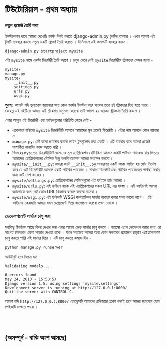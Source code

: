 # টিউটোরিয়াল - প্রথম অধ্যায় 

### নতুন প্রজেক্ট তৈরি করা 

ইনস্টলেশন ধাপে আমরা দেখেছি ভার্সন নির্নয় করতে django-admin.py টুলটির ব্যবহার । এখন আমরা এই টুলটি ব্যবহার করবো নতুন একটি প্রজেক্ট তৈরি করতে । টার্মিনালে এই কমান্ডটি ব্যবহার করুন - 

	django-admin.py startproject mysite
	
এটা `mysite` নামে একটা ডিরেক্টরী তৈরি করবে । চলুন দেখে নেই `mysite` ডিরেক্টরীর স্ট্রাকচার কেমন হলো - 

	mysite/
    manage.py
    mysite/
        __init__.py
        settings.py
        urls.py
        wsgi.py
        

<b>পুনশ্চ:</b> আপনি যদি ভুলক্রমে জ্যাঙ্গোর অন্য কোন ভার্সন ইনস্টল করে থাকেন তবে এই স্ট্রাকচার ভিন্ন হতে পারে । যেহেতু এই বইটিতে আমরা এই স্ট্রাকচার অনুসরণ করবো তাই ভালো হয় এরকম স্ট্রাকচার তৈরি করলে । 

এবার আসুন এই ডিরেক্টরী এবং ফাইলগুলোর পরিচিতি জেনে নেই - 


* একেবারে বাইরের `mysite` ডিরেক্টরীটি আসলে আমাদের মূল প্রজেক্ট ডিরেক্টরী । এটার নাম আসলে কোন ব্যাপার না ।
* `manage.py`: এটি হলো জ্যাঙ্গোর কমান্ড লাইন টুলগুলোর মধ্য একটি । এটি ব্যবহার করে আমরা প্রজেক্ট সম্পর্কিত নানাবিধ কাজ করতে পারি । 
* ভিতরের `mysite` ডিরেক্টরিটাই আমাদের মূল এ্যাপ্লিকেশন যেটি কিনা আসলে একটি পাইথন প্যাকেজ যার ভিতরে আমাদের এ্যাপ্লিকেশনের মৌলিক কিছু কনফিগারেশন আমরা সংরক্ষন করবো । 
* ‍‍‍`mysite/__init__.py‍`: আমরা জানি `__init__.py` সাধারণত একটি ফাকা ফাইল হয় যেটা নির্দেশ করে যে এই ডিরেক্টরিটি আসলে একটি পাইথন প্যাকেজ । সাধারণ ডিরেক্টরি এবং পাইথন প্যাকেজের পার্থক্য করার জন্য এটি বেশ কাজের । 
* `mysite/settings.py`: এ্যাপ্লিকেশনের সেটিংসগুলো এই ফাইলে রাখি আমরা । 
* ‍`mysite/urls.py`: এই ফাইলে থাকে এই এ্যাপ্লিকেশনের সকল URL এর সংজ্ঞা । এই ফাইলেই আমরা জ্যাঙ্গোকে বলে দেই কোন URL কিভাবে হ্যান্ডল করবো আমরা ।
* `mysite/wsgi.py`: এই ফাইলটি WSGI কম্প্যাটিবল সার্ভার ব্যবহার করার সময় কাজে লাগে । এই ফাইলের কেরামতি আমরা যখন ডেপ্লয়মেন্ট নিয়ে আলোচনা করবো তখন দেখবো । 


### ডেভেলপমেন্ট সার্ভার চালু করা 

সবকিছু ঠিকঠাক আছে কিনা দেখার জন্য এবার আমরা ডেভ সার্ভার চালু করবো । জ্যাঙ্গো এ্যাপ ডেভেলপ করার জন্য এর সাথেই চমৎকার একটি সার্ভার দেওয়া থাকে । ফলে সহজেই আমরা অন্য কোন সার্ভারের প্রয়োজন ছাড়াই এ্যাপ্লিকেশনটি চালু করতে পারি এই সার্ভার দিয়ে । এটি চালু করতে কমান্ড দিন - 

	python manage.py runserver
	
আউটপুট হবে নিচের মত - 

	Validating models...

	0 errors found
	May 24, 2013 - 15:50:53
	Django version 1.5, using settings 'mysite.settings'
	Development server is running at http://127.0.0.1:8000/
	Quit the server with CONTROL-C.
	
আমরা যদি `http://127.0.0.1:8000/` এ্যাড্রেসটি আমাদের ব্রাউজারে প্রবেশ করাই তবে আমরা জ্যাঙ্গোর হোম পেইজটি দেখতে পাবো ।



<br/><br/>
## (অসম্পূর্ন - বাকি অংশ আসছে)
